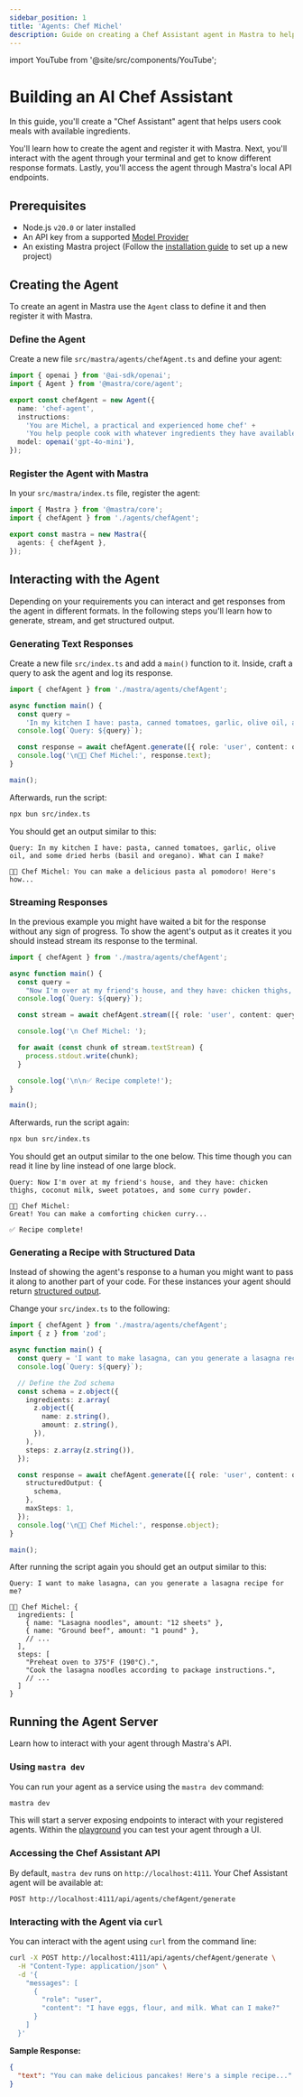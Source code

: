 ```yaml
---
sidebar_position: 1
title: 'Agents: Chef Michel'
description: Guide on creating a Chef Assistant agent in Mastra to help users cook meals with available ingredients.
---
```


import YouTube from '@site/src/components/YouTube';

# Building an AI Chef Assistant

In this guide, you'll create a "Chef Assistant" agent that helps users cook meals with available ingredients.

You'll learn how to create the agent and register it with Mastra. Next, you'll interact with the agent through your terminal and get to know different response formats. Lastly, you'll access the agent through Mastra's local API endpoints.

<YouTube id="_tZhOqHCrF0" />

## Prerequisites

- Node.js `v20.0` or later installed
- An API key from a supported [Model Provider](/docs/models/providers)
- An existing Mastra project (Follow the [installation guide](/docs/getting-started/installation) to set up a new project)

## Creating the Agent

To create an agent in Mastra use the `Agent` class to define it and then register it with Mastra.

### Define the Agent

Create a new file `src/mastra/agents/chefAgent.ts` and define your agent:

```ts copy filename="src/mastra/agents/chefAgent.ts"
import { openai } from '@ai-sdk/openai';
import { Agent } from '@mastra/core/agent';

export const chefAgent = new Agent({
  name: 'chef-agent',
  instructions:
    'You are Michel, a practical and experienced home chef' +
    'You help people cook with whatever ingredients they have available.',
  model: openai('gpt-4o-mini'),
});
```

### Register the Agent with Mastra

In your `src/mastra/index.ts` file, register the agent:

```ts copy filename="src/mastra/index.ts" {2, 5}
import { Mastra } from '@mastra/core';
import { chefAgent } from './agents/chefAgent';

export const mastra = new Mastra({
  agents: { chefAgent },
});
```

## Interacting with the Agent

Depending on your requirements you can interact and get responses from the agent in different formats. In the following steps you'll learn how to generate, stream, and get structured output.

### Generating Text Responses

Create a new file `src/index.ts` and add a `main()` function to it. Inside, craft a query to ask the agent and log its response.

```ts copy filename="src/index.ts"
import { chefAgent } from './mastra/agents/chefAgent';

async function main() {
  const query =
    'In my kitchen I have: pasta, canned tomatoes, garlic, olive oil, and some dried herbs (basil and oregano). What can I make?';
  console.log(`Query: ${query}`);

  const response = await chefAgent.generate([{ role: 'user', content: query }]);
  console.log('\n👨‍🍳 Chef Michel:', response.text);
}

main();
```

Afterwards, run the script:

```bash copy
npx bun src/index.ts
```

You should get an output similar to this:

```
Query: In my kitchen I have: pasta, canned tomatoes, garlic, olive oil, and some dried herbs (basil and oregano). What can I make?

👨‍🍳 Chef Michel: You can make a delicious pasta al pomodoro! Here's how...
```

### Streaming Responses

In the previous example you might have waited a bit for the response without any sign of progress. To show the agent's output as it creates it you should instead stream its response to the terminal.

```ts copy filename="src/index.ts"
import { chefAgent } from './mastra/agents/chefAgent';

async function main() {
  const query =
    "Now I'm over at my friend's house, and they have: chicken thighs, coconut milk, sweet potatoes, and some curry powder.";
  console.log(`Query: ${query}`);

  const stream = await chefAgent.stream([{ role: 'user', content: query }]);

  console.log('\n Chef Michel: ');

  for await (const chunk of stream.textStream) {
    process.stdout.write(chunk);
  }

  console.log('\n\n✅ Recipe complete!');
}

main();
```

Afterwards, run the script again:

```bash copy
npx bun src/index.ts
```

You should get an output similar to the one below. This time though you can read it line by line instead of one large block.

```
Query: Now I'm over at my friend's house, and they have: chicken thighs, coconut milk, sweet potatoes, and some curry powder.

👨‍🍳 Chef Michel:
Great! You can make a comforting chicken curry...

✅ Recipe complete!
```

### Generating a Recipe with Structured Data

Instead of showing the agent's response to a human you might want to pass it along to another part of your code. For these instances your agent should return [structured output](/docs/agents/overview#structured-output).

Change your `src/index.ts` to the following:

```ts copy filename="src/index.ts"
import { chefAgent } from './mastra/agents/chefAgent';
import { z } from 'zod';

async function main() {
  const query = 'I want to make lasagna, can you generate a lasagna recipe for me?';
  console.log(`Query: ${query}`);

  // Define the Zod schema
  const schema = z.object({
    ingredients: z.array(
      z.object({
        name: z.string(),
        amount: z.string(),
      }),
    ),
    steps: z.array(z.string()),
  });

  const response = await chefAgent.generate([{ role: 'user', content: query }], {
    structuredOutput: {
      schema,
    },
    maxSteps: 1,
  });
  console.log('\n👨‍🍳 Chef Michel:', response.object);
}

main();
```

After running the script again you should get an output similar to this:

```
Query: I want to make lasagna, can you generate a lasagna recipe for me?

👨‍🍳 Chef Michel: {
  ingredients: [
    { name: "Lasagna noodles", amount: "12 sheets" },
    { name: "Ground beef", amount: "1 pound" },
    // ...
  ],
  steps: [
    "Preheat oven to 375°F (190°C).",
    "Cook the lasagna noodles according to package instructions.",
    // ...
  ]
}
```

## Running the Agent Server

Learn how to interact with your agent through Mastra's API.

### Using `mastra dev`

You can run your agent as a service using the `mastra dev` command:

```bash copy
mastra dev
```

This will start a server exposing endpoints to interact with your registered agents. Within the [playground](/docs/server-db/local-dev-playground) you can test your agent through a UI.

### Accessing the Chef Assistant API

By default, `mastra dev` runs on `http://localhost:4111`. Your Chef Assistant agent will be available at:

```
POST http://localhost:4111/api/agents/chefAgent/generate
```

### Interacting with the Agent via `curl`

You can interact with the agent using `curl` from the command line:

```bash copy
curl -X POST http://localhost:4111/api/agents/chefAgent/generate \
  -H "Content-Type: application/json" \
  -d '{
    "messages": [
      {
        "role": "user",
        "content": "I have eggs, flour, and milk. What can I make?"
      }
    ]
  }'
```

**Sample Response:**

```json
{
  "text": "You can make delicious pancakes! Here's a simple recipe..."
}
```
